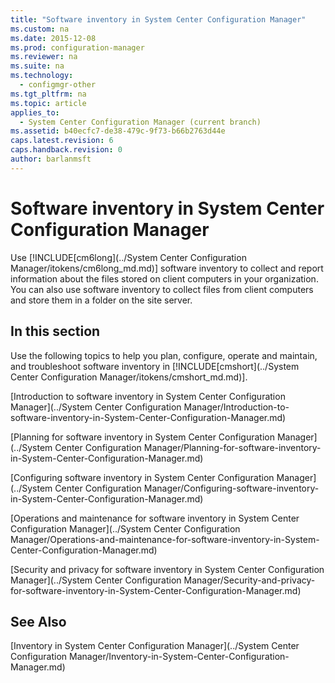 ```yaml
---
title: "Software inventory in System Center Configuration Manager"
ms.custom: na
ms.date: 2015-12-08
ms.prod: configuration-manager
ms.reviewer: na
ms.suite: na
ms.technology: 
  - configmgr-other
ms.tgt_pltfrm: na
ms.topic: article
applies_to: 
  - System Center Configuration Manager (current branch)
ms.assetid: b40ecfc7-de38-479c-9f73-b66b2763d44e
caps.latest.revision: 6
caps.handback.revision: 0
author: barlanmsft
---
```

# Software inventory in System Center Configuration Manager
Use [!INCLUDE[cm6long](../System Center Configuration Manager/itokens/cm6long_md.md)] software inventory to collect and report information about the files stored on client computers in your organization. You can also use software inventory to collect files from client computers and store them in a folder on the site server.  
  
## In this section  
 Use the following topics to help you plan, configure, operate and maintain, and troubleshoot software inventory in [!INCLUDE[cmshort](../System Center Configuration Manager/itokens/cmshort_md.md)].  
  
 [Introduction to software inventory in System Center Configuration Manager](../System Center Configuration Manager/Introduction-to-software-inventory-in-System-Center-Configuration-Manager.md)  
  
 [Planning for software inventory in System Center Configuration Manager](../System Center Configuration Manager/Planning-for-software-inventory-in-System-Center-Configuration-Manager.md)  
  
 [Configuring software inventory in System Center Configuration Manager](../System Center Configuration Manager/Configuring-software-inventory-in-System-Center-Configuration-Manager.md)  
  
 [Operations and maintenance for software inventory in System Center Configuration Manager](../System Center Configuration Manager/Operations-and-maintenance-for-software-inventory-in-System-Center-Configuration-Manager.md)  
  
 [Security and privacy for software inventory in System Center Configuration Manager](../System Center Configuration Manager/Security-and-privacy-for-software-inventory-in-System-Center-Configuration-Manager.md)  
  
## See Also  
 [Inventory in System Center Configuration Manager](../System Center Configuration Manager/Inventory-in-System-Center-Configuration-Manager.md)